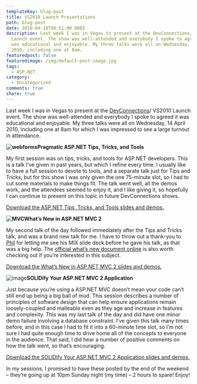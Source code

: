 ```yaml
---
templateKey: blog-post
title: VS2010 Launch Presentations
path: blog-post
date: 2010-04-18T08:51:00.000Z
description: Last week I was in Vegas to present at the DevConnections/ VS2010
  Launch event. The show was well-attended and everybody I spoke to agreed it
  was educational and enjoyable. My three talks were all on Wednesday, 14 April
  2010, including one at 8am.
featuredpost: false
featuredimage: /img/default-post-image.jpg
tags:
  - ASP.NET
category:
  - Uncategorized
comments: true
share: true
---
```

Last week I was in Vegas to present at the [DevConnections](http://devconnections.com/)/ VS2010 Launch event. The show was well-attended and everybody I spoke to agreed it was educational and enjoyable. My three talks were all on Wednesday, 14 April 2010, including one at 8am for which I was impressed to see a large turnout in attendance.



**![webforms](https://stevesmithblog.com/files/media/image/WindowsLiveWriter/VS2010LaunchPresentations_12940/webforms_3.jpg "webforms")Pragmatic ASP.NET Tips, Tricks, and Tools**

My first session was on tips, tricks, and tools for ASP.NET developers. This is a talk I’ve given in past years, but which I refine every time. I usually like to have a full session to devote to tools, and a separate talk just for Tips and Tricks, but for this show I was only given the one 75-minute slot, so I had to cut some materials to make things fit. The talk went well, all the demos work, and the attendees seemed to enjoy it, and I like giving it, so hopefully I can continue to present on this topic in future DevConnections shows.

[Download the ASP.NET Tips, Tricks, and Tools slides and demos.](http://ssmith-presentations.s3.amazonaws.com/ASPNET_TipsTricksTools_April2010.zip)



**![MVC](https://stevesmithblog.com/files/media/image/WindowsLiveWriter/VS2010LaunchPresentations_12940/MVC_3.jpg "MVC")What’s New in ASP.NET MVC 2**

My second talk of the day followed immediately after the Tips and Tricks talk, and was a brand new talk for me. I have to throw out a thank-you to [Phil](http://haacked.com/) for letting me see his MIX slide deck before he gave his talk, as that was a big help. The [official what’s new document online](http://www.asp.net/learn/whitepapers/what-is-new-in-aspnet-mvc) is also worth checking out if you’re interested in this subject.

[Download the What’s New in ASP.NET MVC 2 slides and demos.](http://ssmith-presentations.s3.amazonaws.com/WhatsNewMVC2_April2010.zip)



![image](https://stevesmithblog.com/files/media/image/WindowsLiveWriter/VS2010LaunchPresentations_12940/image_3.png "image")**SOLIDify Your ASP.NET MVC 2 Application**

Just because you’re using a ASP.NET MVC doesn’t mean your code can’t still end up being a big ball of mud. This session describes a number of principles of software design that can help ensure applications remain loosely-coupled and malleable even as they age and increase in features and complexity. This was my last talk of the day and did have one minor demo failure involving a database constraint. I’ve given this talk many times before, and in this case I had to fit it into a 60-minute time slot, so I’m not sure I had quite enough time to drive home all of the concepts to everyone in the audience. That said, I did hear a number of positive comments on how the talk went, so that’s encouraging.

[Download the SOLIDify Your ASP.NET MVC 2 Application slides and demos.](http://ssmith-presentations.s3.amazonaws.com/SOLIDify_ASP.NET_April2010.zip)



In my sessions, I promised to have these posted by the end of the weekend – they’re going up at 10pm Sunday night (my time) – 2 hours to spare! Enjoy!